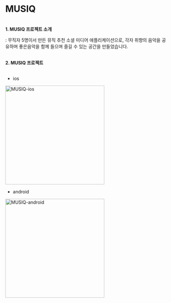 <h1>MUSIQ</h1>
<br>
<b>1. MUSIQ 프로젝트 소개 </b>
 <p>: 무직자 5명이서 만든 뮤직 추천 소셜 미디어 애플리케이션으로, 
  각자 취향의 음악을 공유하며 좋은음악을 함께 들으며 즐길 수 있는 공간을 만들었습니다.</p>
 <br> 
<b>2. MUSIQ 프로젝트</b>
<br>
<br>

  * ios
  <img width="309" alt="MUSIQ-ios" src="https://user-images.githubusercontent.com/110316147/212091566-42794d91-a9d3-4f3a-bb1c-13c5be53f7b8.png">
  
  * android
  <img width="309" alt="MUSIQ-android" src="https://user-images.githubusercontent.com/110316147/212091814-e9b49d47-004c-4d42-b9d8-b120d1aaaa97.png">
